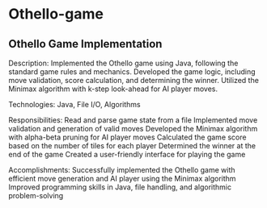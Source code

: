 # Othello-game

## Othello Game Implementation

Description: Implemented the Othello game using Java, following the standard game rules and mechanics. Developed the game logic, including move validation, score calculation, and determining the winner. Utilized the Minimax algorithm with k-step look-ahead for AI player moves.

Technologies: Java, File I/O, Algorithms

Responsibilities:
Read and parse game state from a file
Implemented move validation and generation of valid moves
Developed the Minimax algorithm with alpha-beta pruning for AI player moves
Calculated the game score based on the number of tiles for each player
Determined the winner at the end of the game
Created a user-friendly interface for playing the game

Accomplishments:
Successfully implemented the Othello game with efficient move generation and AI player using the Minimax algorithm
Improved programming skills in Java, file handling, and algorithmic problem-solving
